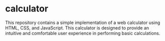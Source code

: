 # calculator
This repository contains a simple implementation of a web calculator using HTML, CSS, and JavaScript. This calculator is designed to provide an intuitive and comfortable user experience in performing basic calculations.
